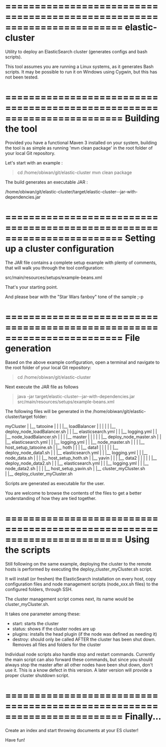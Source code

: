 ========================================================================
elastic-cluster
========================================================================

Utility to deploy an ElasticSearch cluster (generates configs and 
bash scripts). 

This tool assumes you are running a Linux systems, as it generates Bash 
scripts. It may be possible to run it on Windows using Cygwin, but this 
has not been tested.

========================================================================
Building the tool
========================================================================

Provided you have a functional Maven 3 installed on your system, 
building the tool is as simple as running 'mvn clean package' in the 
root folder of your local Git repository.

Let's start with an example :

> cd /home/obiwan/git/elastic-cluster
> mvn clean package

The build generates an executable JAR : 

/home/obiwan/git/elastic-cluster/target/elastic-cluster-<version>-jar-with-dependencies.jar

========================================================================
Setting up a cluster configuration
========================================================================

The JAR file contains a complete setup example with plenty of comments, 
that will walk you through the tool configuration:

src/main/resources/setups/example-beans.xml

That's your starting point.

And please bear with the "Star Wars fanboy" tone of the sample ;-p

========================================================================
File generation
========================================================================

Based on the above example configuration, open a terminal and navigate 
to the root folder of your local Git repository:

> cd /home/obiwan/git/elastic-cluster

Next execute the JAR file as follows

> java -jar  target/elastic-cluster-<version>-jar-with-dependencies.jar \
>   src/main/resources/setups/example-beans.xml

The following files will be generated in the 
/home/obiwan/git/elastic-cluster/target folder:

myCluster
 |
 |__ tatooine
 |    |
 |    |__ loadBalancer
 |    |    |
 |    |    |__ deploy_node_loadBalancer.sh
 |    |    |__ elasticsearch.yml
 |    |    |__ logging.yml
 |    |    |__ node_loadBalancer.sh
 |    |
 |    |__ master
 |    |    |
 |    |    |__ deploy_node_master.sh
 |    |    |__ elasticsearch.yml
 |    |    |__ logging.yml
 |    |    |__ node_master.sh
 |    |
 |    |__ host_setup_tatooine.sh
 |
 |__ hoth
 |    |
 |    |__ data1
 |    |    |
 |    |    |__ deploy_node_data1.sh
 |    |    |__ elasticsearch.yml
 |    |    |__ logging.yml
 |    |    |__ node_data.sh
 |    |
 |    |__ host_setup_hoth.sh
 |
 |__ yavin
 |    |
 |    |__ data2
 |    |    |
 |    |    |__ deploy_node_data2.sh
 |    |    |__ elasticsearch.yml
 |    |    |__ logging.yml
 |    |    |__ node_data2.sh
 |    |
 |    |__ host_setup_yavin.sh
 |
 |__ cluster_myCluster.sh            
 |
 |__ deploy_cluster_myCluster.sh
 
 Scripts are generated as executable for the user.
 
 You are welcome to browse the contents of the files to get a better 
 understanding of how they are tied together.
 
========================================================================
Using the scripts
========================================================================

Still following on the same example, deploying the cluster to the remote
hosts is performed by executing the deploy_cluster_myCluster.sh script. 

It will install (or freshen) the ElasticSearch installation on every host,
copy configuration files and node management scripts (node_xxx.sh files)
to the configured folders, through SSH.

The cluster management script comes next, its name would be 
cluster_myCluster.sh.

It takes one parameter among these:

- start: starts the cluster
- status: shows if the cluster nodes are up
- plugins: installs the head plugin (if the node was defined as needing it)
- destroy: should only be called AFTER the cluster has been shut down. 
            Removes all files and folders for the cluster
            
Individual node scripts also handle stop and restart commands. Currently 
the main script can also forward these commands, but since you should 
always stop the master after all other nodes have been shut down, don't use
it. This is a know defect in this version. A later version will provide a
proper cluster shutdown script.

========================================================================
Finally...
========================================================================

Create an index and start throwing documents at your ES cluster!

Have fun!